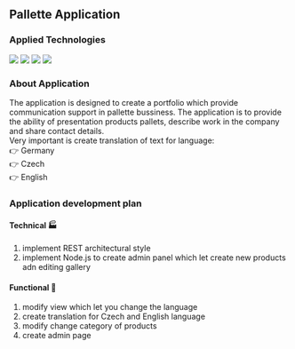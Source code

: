 ## Pallette Application 
### Applied Technologies
![](https://img.shields.io/badge/Angular-DD0031.svg?style=for-the-badge&logo=Angular&logoColor=white) ![](https://img.shields.io/badge/TypeScript-3178C6.svg?style=for-the-badge&logo=TypeScript&logoColor=white) ![](https://img.shields.io/badge/HTML5-E34F26.svg?style=for-the-badge&logo=HTML5&logoColor=white) ![](https://img.shields.io/badge/CSS3-1572B6.svg?style=for-the-badge&logo=CSS3&logoColor=white)
### About Application
The application is designed to create a portfolio which provide communication support in pallette bussiness. The application is to provide the ability of presentation products pallets, describe work in the company and share contact details. 
<br/> Very important is create translation of text for language: 
<br/> :point_right: Germany
<br/> :point_right: Czech
<br/> :point_right: English
### Application development plan
#### Technical :factory:
1. implement REST architectural style 
2. implement Node.js to create admin panel which let create new products adn editing gallery
#### Functional :construction_worker:
1. modify view which let you change the language
2. create translation for Czech and English language
3. modify change category of products
4. create admin page
